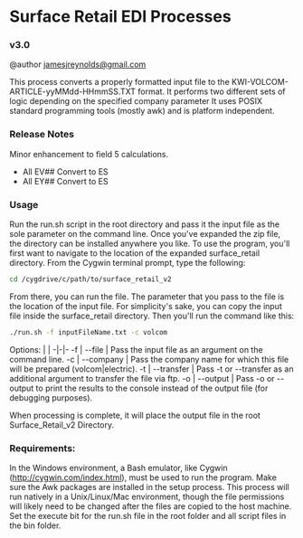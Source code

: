 
# Surface Retail EDI Processes 
### v3.0
@author jamesjreynolds@gmail.com

This process converts a properly formatted input file to the KWI-VOLCOM-ARTICLE-yyMMdd-HHmmSS.TXT format.
It performs two different sets of logic depending on the specified company parameter
It uses POSIX standard programming tools (mostly awk) and is platform independent.

### Release Notes

Minor enhancement to field 5 calculations.
- All EV## Convert to ES
- All EY## Convert to ES

### Usage

Run the run.sh script in the root directory and pass it the input file as the sole parameter on the command line.
Once you've expanded the zip file, the directory can be installed anywhere you like.
To use the program, you'll first want to navigate to the location of the expanded surface_retail directory.  From the Cygwin terminal prompt, type the following:

```bash
cd /cygdrive/c/path/to/surface_retail_v2
```

From there, you can run the file.  The parameter that you pass to the file is the location of the input file.  For simplicity's sake, you can copy the input file inside the surface_retail directory.  Then you'll run the command like this:

```bash
./run.sh -f inputFileName.txt -c volcom
```

 Options: | |
 -|-|-
    -f | --file	|		Pass the input file as an argument on the command line.
    -c | --company |		Pass the company name for which this file will be prepared (volcom|electric).
    -t | --transfer |		Pass -t or --transfer as an additional argument to transfer the file via ftp.
    -o | --output |		Pass -o or --output to print the results to the console instead of the output file (for debugging purposes).

When processing is complete, it will place the output file in the root Surface_Retail_v2 Directory.

### Requirements:

In the Windows environment, a Bash emulator, like Cygwin (http://cygwin.com/index.html), must be used to run the program.  Make sure the Awk packages are installed in the setup process.
This process will run natively in a Unix/Linux/Mac environment, though the file permissions will likely need to be changed after the files are copied to the host machine.  Set the execute bit for the run.sh file in the root folder and all script files in the bin folder.
